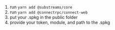 1. run `yarn add @substreams/core`
2. run `yarn add @connectrpc/connect-web`
3. put your .spkg in the public folder
4. provide your token, module, and path to the .spkg
